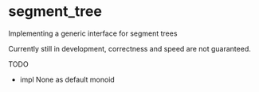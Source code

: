 # segment_tree
Implementing a generic interface for segment trees

Currently still in development, correctness and speed are not guaranteed.

TODO
- impl None as default monoid 